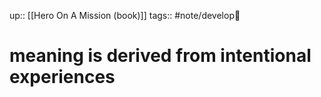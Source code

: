 up:: [[Hero On A Mission (book)]]
tags:: #note/develop🍃 

# meaning is derived from intentional experiences

